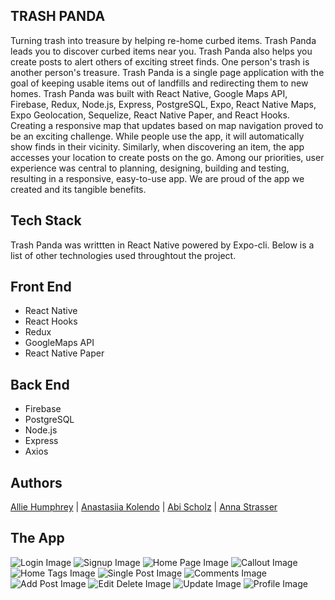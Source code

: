 ## TRASH PANDA

Turning trash into treasure by helping re-home curbed items.
Trash Panda leads you to discover curbed items near you. Trash Panda also helps you create posts to alert others of exciting street finds. One person's trash is another person's treasure.
Trash Panda is a single page application with the goal of keeping usable items out of landfills and redirecting them to new homes. Trash Panda was built with React Native, Google Maps API, Firebase, Redux, Node.js, Express, PostgreSQL, Expo, React Native Maps, Expo Geolocation, Sequelize, React Native Paper, and React Hooks. Creating a responsive map that updates based on map navigation proved to be an exciting challenge. While people use the app, it will automatically show finds in their vicinity. Similarly, when discovering an item, the app accesses your location to create posts on the go. Among our priorities, user experience was central to planning, designing, building and testing, resulting in a responsive, easy-to-use app. We are proud of the app we created and its tangible benefits.

## Tech Stack

Trash Panda was writtten in React Native powered by Expo-cli. Below is a list of other technologies used throughtout the project.

## Front End

- React Native
- React Hooks
- Redux
- GoogleMaps API
- React Native Paper

## Back End

- Firebase
- PostgreSQL
- Node.js
- Express
- Axios
<!--

## Viewing Published App

Note: testing this app requires downloading 'expo client' on an iOS product.

1. On your iOS device, download [expo client](https://apps.apple.com/us/app/expo-client/id982107779) from the app store.
2. Open the expo app and click on profile.
3. Sign in with the following credentials:
   • Username: **capacity**
   • Password: **capacity2020**
4. On the profile page under published projects, click on capacity
5. Sign up for a Capacity account or log in. You can now check on your favorite places and report on how crowded they are! -->

## Authors

[Allie Humphrey](https://github.com/allieh45 "Allie's Github") | [Anastasiia Kolendo](https://github.com/AnastasiaKolendo "Anastasiia's Github") | [Abi Scholz](https://github.com/abischolz "Abi's Github") | [Anna Strasser](https://github.com/albastrasser "Anna's Github")

## The App

![Login Image](assets/appImages/tplogin.png)
![Signup Image](assets/appImages/tpsignup.png)
![Home Page Image](assets/appImages/tphome.png)
![Callout Image](assets/appImages/tpcallout.png)
![Home Tags Image](assets/appImages/tphomewtags.png)
![Single Post Image](assets/appImages/tpsinglepost.png)
![Comments Image](assets/appImages/tpcomments.png)
![Add Post Image](assets/appImages/tpaddpost.png)
![Edit Delete  Image](assets/appImages/tpeditdelete.png)
![Update Image](assets/appImages/tpupdatepost.png)
![Profile Image](assets/appImages/tpuserprofile.png)
